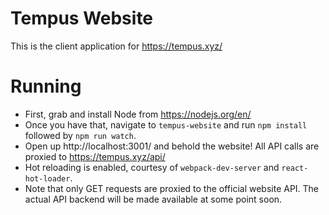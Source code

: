 # Tempus Website
This is the client application for https://tempus.xyz/

# Running
* First, grab and install Node from https://nodejs.org/en/
* Once you have that, navigate to `tempus-website` and run `npm install` followed by `npm run watch`.
* Open up http://localhost:3001/ and behold the website! All API calls are proxied to https://tempus.xyz/api/
* Hot reloading is enabled, courtesy of `webpack-dev-server` and `react-hot-loader`.
* Note that only GET requests are proxied to the official website API. The actual API backend will be made available at some point soon.
